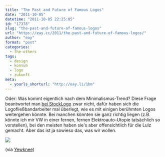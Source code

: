 ```yaml
---
title: "The Past and Future of Famous Logos"
date: "2011-10-05"
datetime: "2011-10-05 22:25:05"
id: "17378"
slug: "the-past-and-future-of-famous-logos"
url: "https://eay.cc/2011/the-past-and-future-of-famous-logos/"
author: "eay"
format: "post"
categories:
  - the-others
tags:
  - design
  - konsum
  - logo
  - zukunft
meta:
  - yourls_shorturl: "http://eay.li/1bm"
---
```


Oder: Was kommt eigentlich nach dem Minimalismus-Trend? Diese Frage beantwortet man [bei StockLogo](http://stocklogos.com/topic/past-and-future-famous-logos) zwar nicht, dafür haben sich die Logofließbandarbeiter mal überlegt, wie es mit einigen berühmten Logos weitergehen könnte. Bei manchen könnten sie ganz richtig liegen (z.B. könnte ich mir VW in einer fernen, fernen Elektroauto-Utopie tatsächlich so vorstellen), bei den meisten haben sie's aber offensichtlich für die Lulz gemacht. Aber das ist ja sowieso das, was wir wollen.

[![](https://eay.cc/uploads/2011/pastandfuturelogos.gif)](http://stocklogos.com/topic/past-and-future-famous-logos)

(via [Yewknee](http://yewknee.com/blog/13629/))
